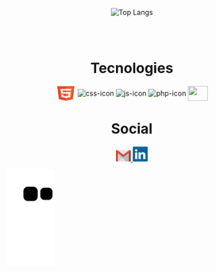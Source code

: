 
<div align = "center">
  
![Top Langs](https://github-readme-stats.vercel.app/api/top-langs/?username=d8barcelos&theme=dark)

</div>
<br>

<div align="center"> 
  <div style="display: inline_block"><br>
    <h1 align="center">Tecnologies</h1>
    <img align="center" height="30" width="40" alt="html-icon" src="https://raw.githubusercontent.com/devicons/devicon/master/icons/html5/html5-original.svg">
    <img align="center" height="30" width="40" alt="css-icon" src="https://cdn.jsdelivr.net/gh/devicons/devicon/icons/css3/css3-original.svg">
    <img align="center" height="30" width="40" alt="js-icon" src ="https://cdn.jsdelivr.net/gh/devicons/devicon/icons/javascript/javascript-original.svg">
    <img align="center" height="30" width="40" alt="php-icon" src="https://cdn.jsdelivr.net/gh/devicons/devicon/icons/php/php-plain.svg">
    <img align="center" height="30" width="40" src="https://cdn.jsdelivr.net/gh/devicons/devicon/icons/react/react-original.svg" />
          
  </div>
    
  
  <div style="display: inline_block">
  <h1 align="center">Social</h1>
    <a href = "mailto: d8barcelos@gmail.com">
      <img width="30" src="gmail.svg">
    </a>
    <a href = "https://www.linkedin.com/in/diogo-barcelos/">
      <img width="30" src="linkedin.svg">
    </a>
  </div>
</div>

  
![Snake animation](https://github.com/d8barcelos/d8barcelos/blob/output/github-contribution-grid-snake.svg)
